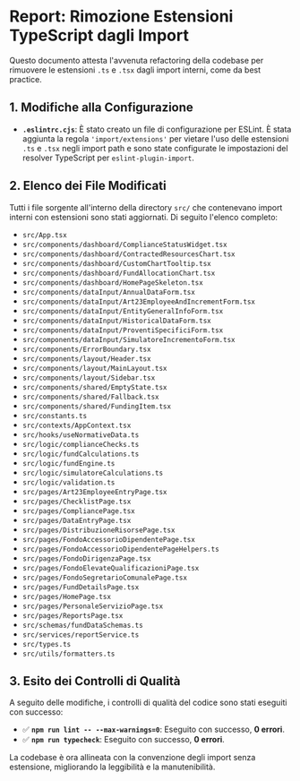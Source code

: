 # Report: Rimozione Estensioni TypeScript dagli Import

Questo documento attesta l'avvenuta refactoring della codebase per rimuovere le estensioni `.ts` e `.tsx` dagli import interni, come da best practice.

## 1. Modifiche alla Configurazione

-   **`.eslintrc.cjs`**: È stato creato un file di configurazione per ESLint. È stata aggiunta la regola `'import/extensions'` per vietare l'uso delle estensioni `.ts` e `.tsx` negli import path e sono state configurate le impostazioni del resolver TypeScript per `eslint-plugin-import`.

## 2. Elenco dei File Modificati

Tutti i file sorgente all'interno della directory `src/` che contenevano import interni con estensioni sono stati aggiornati. Di seguito l'elenco completo:

- `src/App.tsx`
- `src/components/dashboard/ComplianceStatusWidget.tsx`
- `src/components/dashboard/ContractedResourcesChart.tsx`
- `src/components/dashboard/CustomChartTooltip.tsx`
- `src/components/dashboard/FundAllocationChart.tsx`
- `src/components/dashboard/HomePageSkeleton.tsx`
- `src/components/dataInput/AnnualDataForm.tsx`
- `src/components/dataInput/Art23EmployeeAndIncrementForm.tsx`
- `src/components/dataInput/EntityGeneralInfoForm.tsx`
- `src/components/dataInput/HistoricalDataForm.tsx`
- `src/components/dataInput/ProventiSpecificiForm.tsx`
- `src/components/dataInput/SimulatoreIncrementoForm.tsx`
- `src/components/ErrorBoundary.tsx`
- `src/components/layout/Header.tsx`
- `src/components/layout/MainLayout.tsx`
- `src/components/layout/Sidebar.tsx`
- `src/components/shared/EmptyState.tsx`
- `src/components/shared/Fallback.tsx`
- `src/components/shared/FundingItem.tsx`
- `src/constants.ts`
- `src/contexts/AppContext.tsx`
- `src/hooks/useNormativeData.ts`
- `src/logic/complianceChecks.ts`
- `src/logic/fundCalculations.ts`
- `src/logic/fundEngine.ts`
- `src/logic/simulatoreCalculations.ts`
- `src/logic/validation.ts`
- `src/pages/Art23EmployeeEntryPage.tsx`
- `src/pages/ChecklistPage.tsx`
- `src/pages/CompliancePage.tsx`
- `src/pages/DataEntryPage.tsx`
- `src/pages/DistribuzioneRisorsePage.tsx`
- `src/pages/FondoAccessorioDipendentePage.tsx`
- `src/pages/FondoAccessorioDipendentePageHelpers.ts`
- `src/pages/FondoDirigenzaPage.tsx`
- `src/pages/FondoElevateQualificazioniPage.tsx`
- `src/pages/FondoSegretarioComunalePage.tsx`
- `src/pages/FundDetailsPage.tsx`
- `src/pages/HomePage.tsx`
- `src/pages/PersonaleServizioPage.tsx`
- `src/pages/ReportsPage.tsx`
- `src/schemas/fundDataSchemas.ts`
- `src/services/reportService.ts`
- `src/types.ts`
- `src/utils/formatters.ts`

## 3. Esito dei Controlli di Qualità

A seguito delle modifiche, i controlli di qualità del codice sono stati eseguiti con successo:

-   ✅ **`npm run lint -- --max-warnings=0`**: Eseguito con successo, **0 errori**.
-   ✅ **`npm run typecheck`**: Eseguito con successo, **0 errori**.

La codebase è ora allineata con la convenzione degli import senza estensione, migliorando la leggibilità e la manutenibilità.
